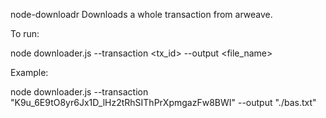 node-downloadr
Downloads a whole transaction from arweave.

To run:

node downloader.js --transaction <tx_id> --output <file_name>

Example:

node downloader.js --transaction "K9u_6E9tO8yr6Jx1D_lHz2tRhSIThPrXpmgazFw8BWI" --output "./bas.txt"
